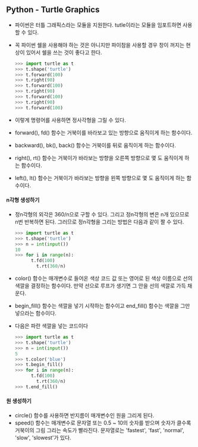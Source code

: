 ## Python - Turtle Graphics

- 파이썬은 터틀 그래픽스라는 모듈을 지원한다.
  tutle이라는 모듈을 임포트하면 사용할 수 있다.

- 꼭 파이썬 쉘을 사용해야 하는 것은 아니지만 파이참을 사용할 경우 창이 꺼지는 현상이 있어서
  쉘을 쓰는 것이 좋다고 한다.

  ```python
  >>> import turtle as t
  >>> t.shape('turtle')
  >>> t.forward(100)
  >>> t.right(90)
  >>> t.forward(100)
  >>> t.right(90)
  >>> t.forward(100)
  >>> t.right(90)
  >>> t.forward(100)
  ```

- 이렇게 명령어를 사용하면 정사각형을 그릴 수 있다.

- forward(), fd() 함수는 거북이를 바라보고 있는 방향으로 움직이게 하는 함수이다.
  
- backward(), bk(), back() 함수는 거북이를 뒤로 움직이게 하는 함수이다.

- right(), rt() 함수는 거북이가 바라보는 방향을 오른쪽 방향으로 몇 도 움직이게 하는 함수이다.

- left(), lt() 함수는 거북이가 바라보는 방향을 왼쪽 방향으로 몇 도 움직이게 하는 함수이다.

#### n각형 생성하기

- 정n각형의 외각은 360/n으로 구할 수 있다.
  그리고 정n각형의 변은 n개 있으므로 n번 반복하면 된다.
  그러므로 정n각형을 그리는 방법은 다음과 같이 짤 수 있다.

  ```python
  >>> import turtle as t
  >>> t.shape('turtle')
  >>> n = int(input())
  10
  >>> for i in range(n):
      	t.fd(100)
          t.rt(360/n)
  ```

- color() 함수는 매개변수로 들어온 색상 코드 값 또는 영어로 된 색상 이름으로 선의 색깔을 결정하는 함수이다.
  만약 선으로 루프가 생기면 그 안을 선의 색깔로 가득 채운다.

- begin_fill() 함수는 색깔을 넣기 시작하는 함수이고 end_fill() 함수는 색깔을 그만 넣으라는 함수이다.

- 다음은 파란 색깔을 넣는 코드이다

  ```python
  >>> import turtle as t
  >>> t.shape('turtle')
  >>> n = int(input())
  5
  >>> t.color('blue')
  >>> t.begin_fill()
  >>> for i in range(n):
      	t.fd(100)
          t.rt(360/n)
  >>> t.end_fill()
  ```

#### 원 생성하기

- circle() 함수를 사용하면 반지름이 매개변수인 원을 그리게 된다.
- speed() 함수는 매개변수로 문자열 또는 0.5 ~ 10의 숫자를 받으며
  숫자가 클수록 거북이의 그림 그리는 속도가 빨라진다.
  문자열로는 'fastest', 'fast', 'normal', 'slow', 'slowest'가 있다.